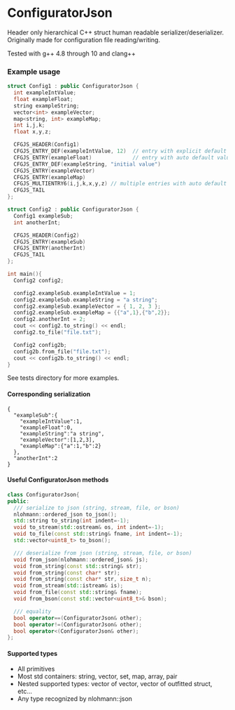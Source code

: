 # ConfiguratorJson
Header only hierarchical C++ struct human readable serializer/deserializer.  Originally made for configuration file reading/writing.

Tested with g++ 4.8 through 10 and clang++ 

### Example usage
``` cpp
struct Config1 : public ConfiguratorJson {
  int exampleIntValue;
  float exampleFloat;
  string exampleString;
  vector<int> exampleVector;
  map<string, int> exampleMap;
  int i,j,k;
  float x,y,z;

  CFGJS_HEADER(Config1)
  CFGJS_ENTRY_DEF(exampleIntValue, 12)  // entry with explicit default value
  CFGJS_ENTRY(exampleFloat)             // entry with auto default value for type
  CFGJS_ENTRY_DEF(exampleString, "initial value")
  CFGJS_ENTRY(exampleVector)
  CFGJS_ENTRY(exampleMap)
  CFGJS_MULTIENTRY6(i,j,k,x,y,z) // multiple entries with auto default value
  CFGJS_TAIL
};

struct Config2 : public ConfiguratorJson {
  Config1 exampleSub;
  int anotherInt;

  CFGJS_HEADER(Config2)
  CFGJS_ENTRY(exampleSub)
  CFGJS_ENTRY(anotherInt)
  CFGJS_TAIL
};

int main(){
  Config2 config2;

  config2.exampleSub.exampleIntValue = 1;
  config2.exampleSub.exampleString = "a string";
  config2.exampleSub.exampleVector = { 1, 2, 3 };
  config2.exampleSub.exampleMap = {{"a",1},{"b",2}};
  config2.anotherInt = 2;
  cout << config2.to_string() << endl;
  config2.to_file("file.txt");

  Config2 config2b;
  config2b.from_file("file.txt");
  cout << config2b.to_string() << endl;
}
```
See tests directory for more examples.

#### Corresponding serialization
```
{
  "exampleSub":{
    "exampleIntValue":1,
    "exampleFloat":0,
    "exampleString":"a string",
    "exampleVector":[1,2,3],
    "exampleMap":{"a":1,"b":2}
  },
  "anotherInt":2
}
```

#### Useful ConfiguratorJson methods
``` cpp
class ConfiguratorJson{
public:
  /// serialize to json (string, stream, file, or bson)
  nlohmann::ordered_json to_json();
  std::string to_string(int indent=-1);
  void to_stream(std::ostream& os, int indent=-1);
  void to_file(const std::string& fname, int indent=-1);
  std::vector<uint8_t> to_bson();

  /// deserialize from json (string, stream, file, or bson)
  void from_json(nlohmann::ordered_json& js);
  void from_string(const std::string& str);
  void from_string(const char* str);
  void from_string(const char* str, size_t n);
  void from_stream(std::istream& is);
  void from_file(const std::string& fname);
  void from_bson(const std::vector<uint8_t>& bson);

  /// equality
  bool operator==(ConfiguratorJson& other);
  bool operator!=(ConfiguratorJson& other);
  bool operator<(ConfiguratorJson& other);
};
```
#### Supported types
* All primitives
* Most std containers: string, vector, set, map, array, pair
* Nested supported types: vector of vector, vector of outfitted struct, etc...
* Any type recognized by nlohmann::json

